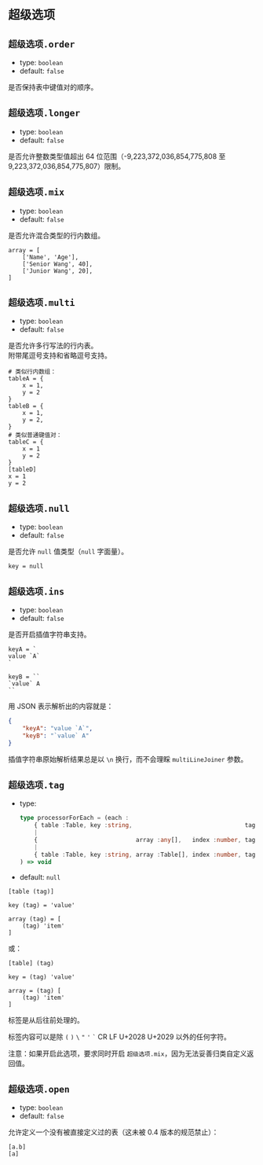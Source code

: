 
`超级选项`
==========

`超级选项.order`
----------------

*   type: `boolean`
*   default: `false`

是否保持表中键值对的顺序。

`超级选项.longer`
-----------------

*   type: `boolean`
*   default: `false`

是否允许整数类型值超出 64 位范围（-9,223,372,036,854,775,808 至 9,223,372,036,854,775,807）限制。

`超级选项.mix`
--------------

*   type: `boolean`
*   default: `false`

是否允许混合类型的行内数组。

```
array = [
    ['Name', 'Age'],
    ['Senior Wang', 40],
    ['Junior Wang', 20],
]
```

`超级选项.multi`
----------------

*   type: `boolean`
*   default: `false`

是否允许多行写法的行内表。  
附带尾逗号支持和省略逗号支持。

```
# 类似行内数组：
tableA = {
    x = 1,
    y = 2
}
tableB = {
    x = 1,
    y = 2,
}
# 类似普通键值对：
tableC = {
    x = 1
    y = 2
}
[tableD]
x = 1
y = 2
```

`超级选项.null`
---------------

*   type: `boolean`
*   default: `false`

是否允许 `null` 值类型（`null` 字面量）。

```
key = null
```

`超级选项.ins`
--------------

*   type: `boolean`
*   default: `false`

是否开启插值字符串支持。

```
keyA = `
value `A`
`

keyB = ``
`value` A
``

```

用 JSON 表示解析出的内容就是：

```json
{
    "keyA": "value `A`",
    "keyB": "`value` A"
}
```

插值字符串原始解析结果总是以 `\n` 换行，而不会理睬 `multiLineJoiner` 参数。

`超级选项.tag`
--------------

*   type:
    ```typescript
    type processorForEach = (each :
        { table :Table, key :string,                                tag :string }
        |
        {                            array :any[],   index :number, tag :string }
        |
        { table :Table, key :string, array :Table[], index :number, tag :string }
    ) => void
    ```
*   default: `null`

```
[table (tag)]

key (tag) = 'value'

array (tag) = [
    (tag) 'item'
]
```

或：

```
[table] (tag)

key = (tag) 'value'

array = (tag) [
    (tag) 'item'
]
```

标签是从后往前处理的。

标签内容可以是除 `(` `)` <code>&#92;</code> `"` `'` <code>&#96;</code> CR LF U+2028 U+2029 以外的任何字符。

注意：如果开启此选项，要求同时开启 `超级选项.mix`，因为无法妥善归类自定义返回值。

`超级选项.open`
----------------

*   type: `boolean`
*   default: `false`

允许定义一个没有被直接定义过的表（这未被 0.4 版本的规范禁止）：

```
[a.b]
[a]
```

